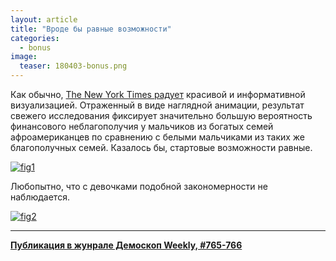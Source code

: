 ```yaml
---
layout: article
title: "Вроде бы равные возможности"
categories: 
  - bonus
image:
  teaser: 180403-bonus.png
---
```


Как обычно, [The New York Times радует][nyt] красивой и информативной визуализацией. Отраженный в виде наглядной анимации, результат свежего исследования фиксирует значительно большую вероятность финансового неблагополучия у мальчиков из богатых семей афроамериканцев по сравнению с белыми мальчиками из таких же благополучных семей. Казалось бы, стартовые возможности равные.

[![fig1][f1]][f1]  

Любопытно, что с девочками подобной закономерности не наблюдается.

[![fig2][f2]][f2]  

[f1]: /dem-digest/images/2018/765-fig-bonus-01.png
[f2]: /dem-digest/images/2018/765-fig-bonus-02.PNG

[nyt]: https://www.nytimes.com/interactive/2018/03/19/upshot/race-class-white-and-black-men.html

***
**[Публикация в жунрале Демоскоп Weekly, #765-766](http://demoscope.ru/weekly/2018/0765/digest03.php)**  
